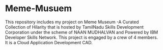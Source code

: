 # Meme-Musuem
This repository includes my project on Meme Museum -A Curated Collection of Hilarity that is hosted by TamilNadu Skills Development Corporation  under the scheme of NAAN MUDHALVAN and Powered by IBM Developer Skills Network. This project is engaged by a crew of 4 members. It is a  Cloud Application Development CAD.
